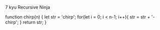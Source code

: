 7 kyu
Recursive Ninja

function chirp(n) {
  let str = 'chirp';
  for(let i = 0; i < n-1; i++){
    str = str + '-chirp';
  }
  return str;
}
